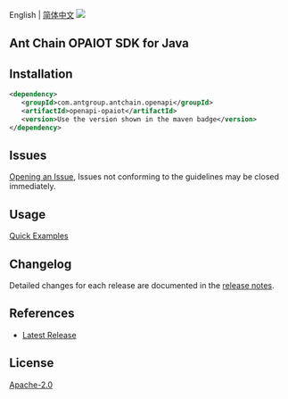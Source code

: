English | [简体中文](README-CN.md)
![](https://aliyunsdk-pages.alicdn.com/icons/AlibabaCloud.svg)

## Ant Chain OPAIOT SDK for Java

## Installation

```xml
<dependency>
   <groupId>com.antgroup.antchain.openapi</groupId>
   <artifactId>openapi-opaiot</artifactId>
   <version>Use the version shown in the maven badge</version>
</dependency>
```

## Issues
[Opening an Issue](https://github.com/alipay/antchain-openapi-prod-sdk/issues/new), Issues not conforming to the guidelines may be closed immediately.

## Usage
[Quick Examples](https://github.com/alipay/antchain-openapi-prod-sdk/blob/master/docs/0-Examples-EN.md#quick-examples)

## Changelog
Detailed changes for each release are documented in the [release notes](./ChangeLog.txt).

## References
* [Latest Release](https://github.com/alipay/antchain-openapi-prod-sdk/)

## License
[Apache-2.0](http://www.apache.org/licenses/LICENSE-2.0)
